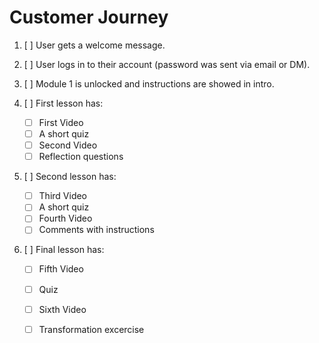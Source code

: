 # Customer Journey

1. [ ] User gets a welcome message.

2. [ ] User logs in to their account (password was sent via email or DM).

3. [ ] Module 1 is unlocked and instructions are showed in intro.

4. [ ] First lesson has:
    * [ ] First Video 
    * [ ] A short quiz
    * [ ] Second Video
    * [ ] Reflection questions
 
5. [ ] Second lesson has:
    * [ ] Third Video
    * [ ] A short quiz
    * [ ] Fourth Video
    * [ ] Comments with instructions

6. [ ] Final lesson has:
    * [ ] Fifth Video
    * [ ] Quiz
    * [ ] Sixth Video
    * [ ] Transformation excercise

